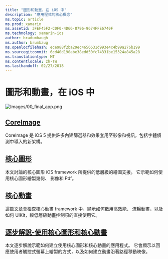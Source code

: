 ```yaml
---
title: "圖形和動畫，在 iOS 中"
description: "應用程式的核心概念"
ms.topic: article
ms.prod: xamarin
ms.assetid: 3FEF45F2-C0F0-4D66-8796-9674FFE6740F
ms.technology: xamarin-ios
author: bradumbaugh
ms.author: brumbaug
ms.openlocfilehash: ece988f2ba29ec4656631d993e4c4b99a276b199
ms.sourcegitcommit: 6cd40d190abe38edd50fc74331be15324a845a28
ms.translationtype: MT
ms.contentlocale: zh-TW
ms.lasthandoff: 02/27/2018
---
```

# <a name="graphics-and-animation-in-ios"></a>圖形和動畫，在 iOS 中

![Images/00_final_app.png](images/00-final-app.png "執行範例應用程式") 


##  <a name="coreimageiosplatformgraphics-animation-iosintroduction-to-coreimagemd"></a>[CoreImage](~/ios/platform/graphics-animation-ios/introduction-to-coreimage.md)

CoreImage 是 iOS 5 提供許多內建篩選器和效果套用至影像和視訊，包括字體偵測中導入的新架構。

##  <a name="core-graphicsiosplatformgraphics-animation-ioscore-graphicsmd"></a>[核心圖形](~/ios/platform/graphics-animation-ios/core-graphics.md)

本文討論的核心圖形 iOS framework 所提供的低層級的繪圖支援。 它示範如何使用核心圖形繪製幾何、 影像和 Pdf。

##  <a name="core-animationiosplatformgraphics-animation-ioscore-animationmd"></a>[核心動畫](~/ios/platform/graphics-animation-ios/core-animation.md)

這篇文章會檢查核心動畫 framework 中，顯示如何啟用高效能、 流暢動畫，以及如何 UIKit，較低層級動畫控制項的直接使用它。

##  <a name="walkthrough---using-core-graphics-and-core-animationiosplatformgraphics-animation-iosgraphics-animation-walkthroughmd"></a>[逐步解說-使用核心圖形和核心動畫](~/ios/platform/graphics-animation-ios/graphics-animation-walkthrough.md)

本文逐步解說示範如何建立使用核心圖形和核心動畫的應用程式。 它會顯示以回應使用者觸控式螢幕上繪製的方式，以及如何建立動畫沿著路徑移動映像。



